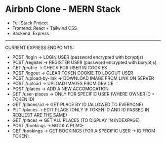 # Airbnb Clone - MERN Stack

- Full Stack Project
- Frontend: React + Tailwind CSS
- Backend: Express

---------------

CURRENT EXPRESS ENDPOINTS:
- POST /login  ->  LOGIN USER  (password encrypted with bcryptjs)
- POST /register  ->  REGISTER USER (password encrypted with bcryptjs)
- GET /profile  ->  CHECK FOR USER IN COOKIES
- POST /logout  ->  CLEAR TOKEN COOKIE TO LOGOUT USER
- POST /upload-by-link  ->  DOWNLOAD IMAGE FROM LINK ON SERVER
- POST /upload  ->  UPLOAD IMAGES FROM DEVICE
- POST /places  ->  ADD A NEW ACCOMODATION
- GET /user-places  ->  ONLY FOR SPECIFIC USER (WHERE OWNER ID = TOKEN ID)
- GET /places/:id  ->  GET PLACE BY ID (ALLOWED TO EVERYONE)
- PUT /places  ->  EDIT PLACE (ONLY IF TOKEN ID AND ID PASSED IN REQUEST ARE THE SAME)
- GET /places  ->  GET ALL PLACES (TO DISPLAY IN INDEXPAGE)
- POST /bookings  ->  BOOK A PLACE
- GET /bookings  ->  GET BOOKINGS (FOR A SPECIFIC USER -> ID FROM TOKEN)
